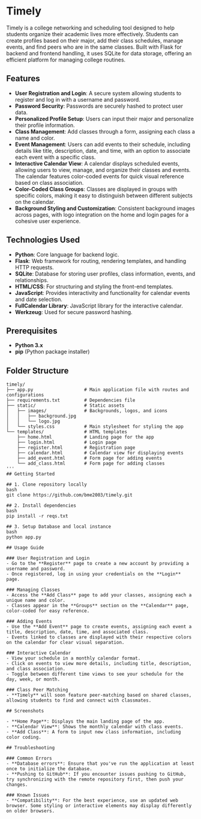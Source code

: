 # Timely

Timely is a college networking and scheduling tool designed to help students organize their academic lives more effectively. Students can create profiles based on their major, add their class schedules, manage events, and find peers who are in the same classes. Built with Flask for backend and frontend handling, it uses SQLite for data storage, offering an efficient platform for managing college routines.

## Features

- **User Registration and Login**: A secure system allowing students to register and log in with a username and password.
- **Password Security**: Passwords are securely hashed to protect user data.
- **Personalized Profile Setup**: Users can input their major and personalize their profile information.
- **Class Management**: Add classes through a form, assigning each class a name and color.
- **Event Management**: Users can add events to their schedule, including details like title, description, date, and time, with an option to associate each event with a specific class.
- **Interactive Calendar View**: A calendar displays scheduled events, allowing users to view, manage, and organize their classes and events. The calendar features color-coded events for quick visual reference based on class association.
- **Color-Coded Class Groups**: Classes are displayed in groups with specific colors, making it easy to distinguish between different subjects on the calendar.
- **Background Styling and Customization**: Consistent background images across pages, with logo integration on the home and login pages for a cohesive user experience.

## Technologies Used

- **Python**: Core language for backend logic.
- **Flask**: Web framework for routing, rendering templates, and handling HTTP requests.
- **SQLite**: Database for storing user profiles, class information, events, and relationships.
- **HTML/CSS**: For structuring and styling the front-end templates.
- **JavaScript**: Provides interactivity and functionality for calendar events and date selection.
- **FullCalendar Library**: JavaScript library for the interactive calendar.
- **Werkzeug**: Used for secure password hashing.

## Prerequisites

- **Python 3.x**
- **pip** (Python package installer)

## Folder Structure

```plaintext
timely/
├── app.py                   # Main application file with routes and configurations
├── requirements.txt         # Dependencies file
├── static/                  # Static assets
│   ├── images/              # Backgrounds, logos, and icons
│   │   ├── background.jpg
│   │   └── logo.jpg
│   └── styles.css           # Main stylesheet for styling the app
└── templates/               # HTML templates
    ├── home.html            # Landing page for the app
    ├── login.html           # Login page
    ├── register.html        # Registration page
    ├── calendar.html        # Calendar view for displaying events
    ├── add_event.html       # Form page for adding events
    └── add_class.html       # Form page for adding classes
'''
## Getting Started

## 1. Clone repository locally
bash
git clone https://github.com/bme2003/timely.git

## 2. Install dependencies
bash
pip install -r reqs.txt

## 3. Setup Database and local instance
bash
python app.py

## Usage Guide

### User Registration and Login
- Go to the **Register** page to create a new account by providing a username and password.
- Once registered, log in using your credentials on the **Login** page.

### Managing Classes
- Access the **Add Class** page to add your classes, assigning each a unique name and color.
- Classes appear in the **Groups** section on the **Calendar** page, color-coded for easy reference.

### Adding Events
- Use the **Add Event** page to create events, assigning each event a title, description, date, time, and associated class.
- Events linked to classes are displayed with their respective colors on the calendar for clear visual separation.

### Interactive Calendar
- View your schedule in a monthly calendar format.
- Click on events to view more details, including title, description, and class association.
- Toggle between different time views to see your schedule for the day, week, or month.

### Class Peer Matching
- **Timely** will soon feature peer-matching based on shared classes, allowing students to find and connect with classmates.

## Screenshots

- **Home Page**: Displays the main landing page of the app.
- **Calendar View**: Shows the monthly calendar with class events.
- **Add Class**: A form to input new class information, including color coding.

## Troubleshooting

### Common Errors
- **Database errors**: Ensure that you've run the application at least once to initialize the database.
- **Pushing to GitHub**: If you encounter issues pushing to GitHub, try synchronizing with the remote repository first, then push your changes.

### Known Issues
- **Compatibility**: For the best experience, use an updated web browser. Some styling or interactive elements may display differently on older browsers.
